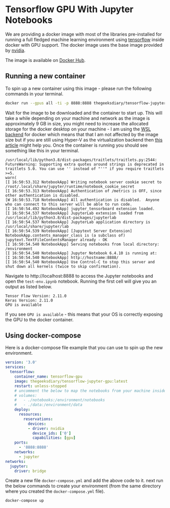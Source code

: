 # Tensorflow GPU With Jupyter Notebooks

We are providing a docker image with most of the libraries pre-installed for running a full fledged machine learning environment using [tensorflow](https://www.tensorflow.org/) inside docker with GPU support. The docker image uses the base image provided by [nvidia](https://www.nvidia.com/en-in/).

The image is available on [Docker Hub](https://hub.docker.com/r/thegeeksdiary/tensorflow-jupyter-gpu).

## Running a new container

To spin up a new container using this image - please run the following commands in your terminal.

```bash
docker run --gpus all -ti -p 8888:8888 thegeeksdiary/tensorflow-jupyter-gpu:latest
```

Wait for the image to be downloaded and the container to start up. This will take a while depending on your machine and network as the image is approximately 9 GB in size, you might need to increase the allocated storage for the docker desktop on your machine - I am using the [WSL backend](https://docs.docker.com/desktop/windows/wsl/) for docker which means that that I am not affected by the image size but if you are still using Hyper-V as the virtualization backend then [this article](https://www.nakivo.com/blog/increase-disk-size-hyper-v-complete-guide/) might help you. Once the container is running you should see something like this in your terminal.

```
/usr/local/lib/python3.8/dist-packages/traitlets/traitlets.py:2544: FutureWarning: Supporting extra quotes around strings is deprecated in traitlets 5.0. You can use '' instead of "''" if you require traitlets >=5.                                                                                                                                                                      warn(                                                                                                                                                                                                           
[I 16:50:53.312 NotebookApp] Writing notebook server cookie secret to /root/.local/share/jupyter/runtime/notebook_cookie_secret
[I 16:50:53.313 NotebookApp] Authentication of /metrics is OFF, since other authentication is disabled.
[W 16:50:53.718 NotebookApp] All authentication is disabled.  Anyone who can connect to this server will be able to run code.
[I 16:50:54.492 NotebookApp] jupyter_tensorboard extension loaded.
[I 16:50:54.537 NotebookApp] JupyterLab extension loaded from /usr/local/lib/python3.8/dist-packages/jupyterlab
[I 16:50:54.537 NotebookApp] JupyterLab application directory is /usr/local/share/jupyter/lab
[I 16:50:54.539 NotebookApp] [Jupytext Server Extension] NotebookApp.contents_manager_class is (a subclass of) jupytext.TextFileContentsManager already - OK
[I 16:50:54.540 NotebookApp] Serving notebooks from local directory: /environment
[I 16:50:54.540 NotebookApp] Jupyter Notebook 6.4.10 is running at:
[I 16:50:54.540 NotebookApp] http://hostname:8888/
[I 16:50:54.540 NotebookApp] Use Control-C to stop this server and shut down all kernels (twice to skip confirmation).
```

Navigate to http://localhost:8888 to access the Jupyter notebooks and open the ```test-env.ipynb``` notebook. Running the first cell will give you an output as listed below.

```
Tensor Flow Version: 2.11.0
Keras Version: 2.11.0
GPU is available
```

If you see ```GPU is available``` - this means that your OS is correctly exposing the GPU to the docker container.

## Using docker-compose

Here is a docker-compose file example that you can use to spin up the new environment.

```yml
version: '3.0'
services:
  tensorflow:
    container_name: tensorflow-gpu
    image: thegeeksdiary/tensorflow-jupyter-gpu:latest
    restart: unless-stopped
    # uncomment the below to map the notebooks from your machine inside the docker container - please make sure to change the path applicable to you.
    # volumes:
    #   - ./notebooks:/environment/notebooks
    #   - ./data:/environment/data
    deploy:
      resources:
        reservations:
          devices:
          - driver: nvidia
            device_ids: ['0']
            capabilities: [gpu]
    ports:
      - '8888:8888'
    networks:
      - jupyter
networks:
  jupyter:
    driver: bridge
```
Create a new file ```docker-compose.yml``` and add the above code to it. next run the below commands to create your environment (from the same directory where you created the ```docker-compose.yml``` file).

```bash
docker-compose up
```
